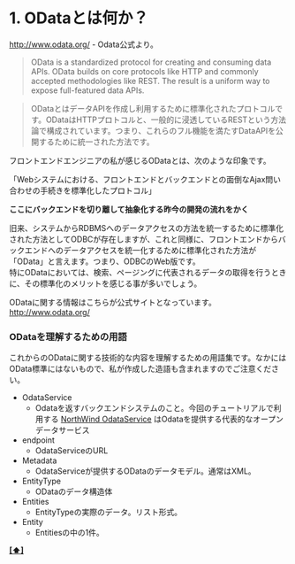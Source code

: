 <a name="whatisodata">1. ODataとは何か？</a>
========
<http://www.odata.org/> - Odata公式より。

> OData is a standardized protocol for creating and consuming data APIs. OData builds on core protocols like HTTP and commonly accepted methodologies like REST. The result is a uniform way to expose full-featured data APIs.  

> ODataとはデータAPIを作成し利用するために標準化されたプロトコルです。ODataはHTTPプロトコルと、一般的に浸透しているRESTという方法論で構成されています。つまり、これらのフル機能を満たすDataAPIを公開するために統一された方法です。

フロントエンドエンジニアの私が感じるODataとは、次のような印象です。

「Webシステムにおける、フロントエンドとバックエンドとの面倒なAjax問い合わせの手続きを標準化したプロトコル」

**ここにバックエンドを切り離して抽象化する昨今の開発の流れをかく**

旧来、システムからRDBMSへのデータアクセスの方法を統一するために標準化された方法としてODBCが存在しますが、これと同様に、フロントエンドからバックエンドへのデータアクセスを統一化するために標準化された方法が「OData」と言えます。つまり、ODBCのWeb版です。  
特にODataにおいては、検索、ページングに代表されるデータの取得を行うときに、その標準化のメリットを感じる事が多いでしょう。

ODataに関する情報はこちらが公式サイトとなっています。  
<http://www.odata.org/>

### ODataを理解するための用語

これからのODataに関する技術的な内容を理解するための用語集です。なかにはOData標準にはないもので、私が作成した造語も含まれますのでご注意ください。

* OdataService
	* Odataを返すバックエンドシステムのこと。今回のチュートリアルで利用する [NorthWind OdataService](http://services.odata.org/V3/Northwind/Northwind.svc/) はOdataを提供する代表的なオープンデータサービス
* endpoint
	* OdataServiceのURL
* Metadata
	* OdataServiceが提供するODataのデータモデル。通常はXML。
* EntityType
	* ODataのデータ構造体
* Entities
	* EntityTypeの実際のデータ。リスト形式。
* Entity
	* Entitiesの中の1件。

**[[⬆]](#table)**